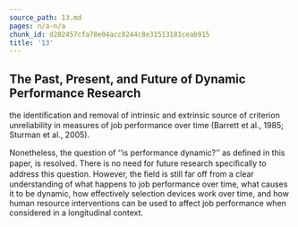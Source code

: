```yaml
---
source_path: 13.md
pages: n/a-n/a
chunk_id: d202457cfa78e04acc0244c8e31513181ceab915
title: '13'
---
```

## The Past, Present, and Future of Dynamic Performance Research

the identiﬁcation and removal of intrinsic and extrinsic source of criterion unreliability in measures of job performance over time (Barrett et al., 1985; Sturman et al., 2005).

Nonetheless, the question of ‘‘is performance dynamic?’’ as deﬁned in this paper, is resolved. There is no need for future research speciﬁcally to address this question. However, the ﬁeld is still far off from a clear understanding of what happens to job performance over time, what causes it to be dynamic, how effectively selection devices work over time, and how human resource interventions can be used to affect job performance when considered in a longitudinal context.
